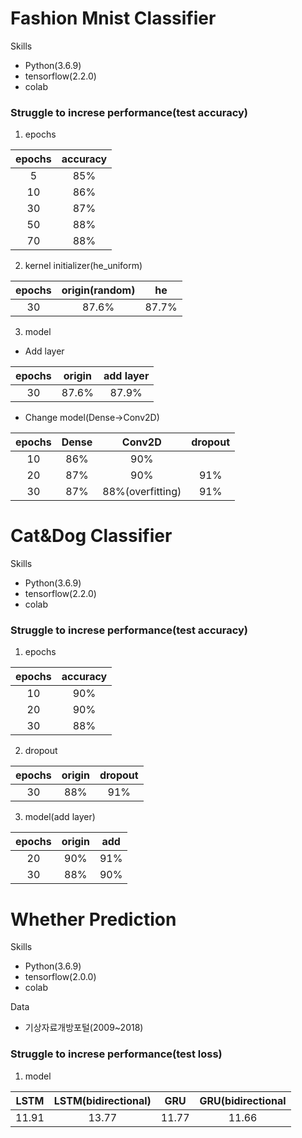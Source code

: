 # Fashion Mnist Classifier

Skills
- Python(3.6.9) 
- tensorflow(2.2.0)
- colab

### Struggle to increse performance(test accuracy)
1. epochs

| epochs | accuracy |
|:--------:|:--------:|
| 5 | 85% |
| 10 | 86% |
| 30 | 87% |
| 50 | 88% |
| 70 | 88% |

2. kernel initializer(he_uniform)

| epochs | origin(random) | he |
|:--------:|:--------:|:--------:|
| 30 | 87.6% | 87.7% |

3. model
- Add layer

| epochs | origin | add layer |
|:--------:|:--------:|:--------:|
| 30 | 87.6% | 87.9% |

- Change model(Dense->Conv2D)

| epochs | Dense | Conv2D | dropout | 
|:--------:|:--------:|:--------:|:--------:|
| 10 | 86% | 90% | |
| 20 | 87% | 90% | 91% |
| 30 | 87% | 88%(overfitting) | 91% |

# Cat&Dog Classifier

Skills
- Python(3.6.9) 
- tensorflow(2.2.0)
- colab

### Struggle to increse performance(test accuracy)
1. epochs

| epochs | accuracy |
|:--------:|:--------:|
| 10 | 90% |
| 20 | 90% |
| 30 | 88% |

2. dropout

| epochs | origin | dropout |
|:--------:|:--------:|:--------:|
| 30 | 88% | 91% |

3. model(add layer)

| epochs | origin | add |
|:--------:|:--------:|:--------:|
| 20 | 90% | 91% |
| 30 | 88% | 90% |

# Whether Prediction

Skills
- Python(3.6.9) 
- tensorflow(2.0.0)
- colab

Data
- 기상자료개방포털(2009~2018)

### Struggle to increse performance(test loss)
1. model

| LSTM | LSTM(bidirectional) | GRU | GRU(bidirectional |
|:--------:|:--------:|:--------:|:--------:|
| 11.91 | 13.77 | 11.77 | 11.66 |
